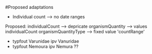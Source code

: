 #Proposed adaptations

* Individual count --> no date ranges

Proposed:
individualCount --> depricate 
organismQuantity --> values individualCount
organismQuantityType  --> fixed value 'countRange'

* typfout Varunidae ipv Vanuridae
* typfout Nemoura ipv Nemura ??
  
